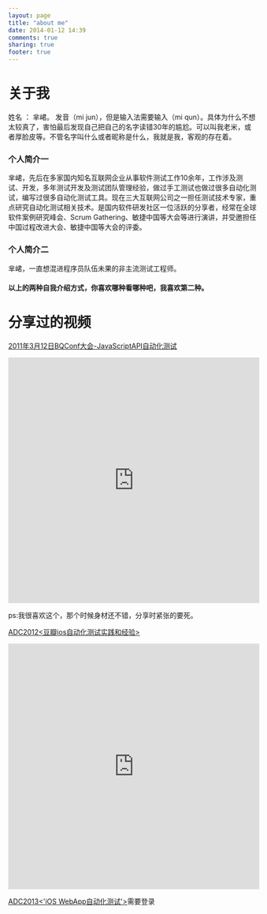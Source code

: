 ```yaml
---
layout: page
title: "about me"
date: 2014-01-12 14:39
comments: true
sharing: true
footer: true
---
```


# 关于我
姓名 ： 芈峮。  发音（mi jun），但是输入法需要输入（mi qun）。具体为什么不想太较真了，害怕最后发现自己把自己的名字读错30年的尴尬。可以叫我老米，或者厚脸皮等。不管名字叫什么或者昵称是什么，我就是我，客观的存在着。


### 个人简介一
芈峮，先后在多家国内知名互联网企业从事软件测试工作10余年，工作涉及测试、开发，多年测试开发及测试团队管理经验，做过手工测试也做过很多自动化测试，编写过很多自动化测试工具。现在三大互联网公司之一担任测试技术专家，重点研究自动化测试相关技术。是国内软件研发社区一位活跃的分享者，经常在全球软件案例研究峰会、Scrum Gathering、敏捷中国等大会等进行演讲，并受邀担任中国过程改进大会、敏捷中国等大会的评委。

### 个人简介二
芈峮，一直想混进程序员队伍未果的非主流测试工程师。


#### 以上的两种自我介绍方式，你喜欢哪种看哪种吧，我喜欢第二种。


# 分享过的视频

[2011年3月12日BQConf大会-JavaScriptAPI自动化测试](http://player.youku.com/embed/XMjU2NzAyNTMy)

<iframe height=498 width=510 src="http://player.youku.com/embed/XMjU2NzAyNTMy" frameborder=0 allowfullscreen></iframe>

ps:我很喜欢这个，那个时候身材还不错，分享时紧张的要死。

[ADC2012<豆瓣ios自动化测试实践和经验>](http://player.youku.com/embed/XNDM0NDg5MzIw)

<iframe height=498 width=510 src="http://player.youku.com/embed/XNDM0NDg5MzIw" frameborder=0 allowfullscreen></iframe>


[ADC2013<'iOS WebApp自动化测试'>](http://adc.alibabatech.org/carnival/history/schedule/2013/detail/main/234?video=1)需要登录



